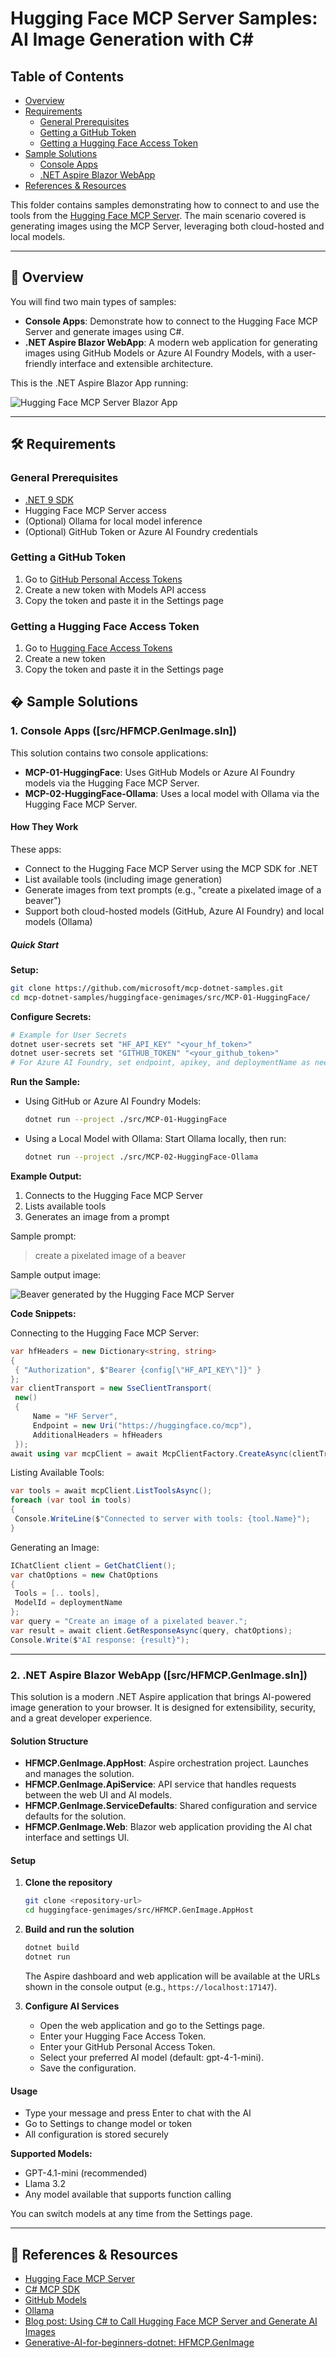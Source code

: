
# Hugging Face MCP Server Samples: AI Image Generation with C#

## Table of Contents

- [Overview](#-overview)
- [Requirements](#-requirements)
  - [General Prerequisites](#general-prerequisites)
  - [Getting a GitHub Token](#getting-a-github-token)
  - [Getting a Hugging Face Access Token](#getting-a-hugging-face-access-token)
- [Sample Solutions](#️-sample-solutions)
  - [Console Apps](#1-console-apps-src-hfmcpgenimagesln)
  - [.NET Aspire Blazor WebApp](#2-net-aspire-blazor-webapp-src-hfmcpgenimagesln)
- [References & Resources](#-references--resources)

This folder contains samples demonstrating how to connect to and use the tools from the [Hugging Face MCP Server](https://huggingface.co/settings/mcp). The main scenario covered is generating images using the MCP Server, leveraging both cloud-hosted and local models.

---

## 🚀 Overview

You will find two main types of samples:

- **Console Apps**: Demonstrate how to connect to the Hugging Face MCP Server and generate images using C#.
- **.NET Aspire Blazor WebApp**: A modern web application for generating images using GitHub Models or Azure AI Foundry Models, with a user-friendly interface and extensible architecture.


This is the .NET Aspire Blazor App running:

![Hugging Face MCP Server Blazor App](./images/HFMCP-Demo01.gif)

---

## 🛠️ Requirements

### General Prerequisites

- [.NET 9 SDK](https://dotnet.microsoft.com/download/dotnet/9.0)
- Hugging Face MCP Server access
- (Optional) Ollama for local model inference
- (Optional) GitHub Token or Azure AI Foundry credentials

### Getting a GitHub Token

1. Go to [GitHub Personal Access Tokens](https://github.com/settings/personal-access-tokens/new)
2. Create a new token with Models API access
3. Copy the token and paste it in the Settings page

### Getting a Hugging Face Access Token

1. Go to [Hugging Face Access Tokens](https://huggingface.co/settings/tokens)
2. Create a new token
3. Copy the token and paste it in the Settings page

## �️ Sample Solutions

### 1. Console Apps ([src/HFMCP.GenImage.sln])

This solution contains two console applications:

- **MCP-01-HuggingFace**: Uses GitHub Models or Azure AI Foundry models via the Hugging Face MCP Server.
- **MCP-02-HuggingFace-Ollama**: Uses a local model with Ollama via the Hugging Face MCP Server.

#### How They Work

These apps:

- Connect to the Hugging Face MCP Server using the MCP SDK for .NET
- List available tools (including image generation)
- Generate images from text prompts (e.g., "create a pixelated image of a beaver")
- Support both cloud-hosted models (GitHub, Azure AI Foundry) and local models (Ollama)

##### Quick Start

**Setup:**

   ```bash
   git clone https://github.com/microsoft/mcp-dotnet-samples.git
   cd mcp-dotnet-samples/huggingface-genimages/src/MCP-01-HuggingFace/
   ```

**Configure Secrets:**

   ```bash
   # Example for User Secrets
   dotnet user-secrets set "HF_API_KEY" "<your_hf_token>"
   dotnet user-secrets set "GITHUB_TOKEN" "<your_github_token>"
   # For Azure AI Foundry, set endpoint, apikey, and deploymentName as needed
   ```

**Run the Sample:**

- Using GitHub or Azure AI Foundry Models:

   ```bash
   dotnet run --project ./src/MCP-01-HuggingFace
   ```

- Using a Local Model with Ollama:
  Start Ollama locally, then run:

  ```bash
  dotnet run --project ./src/MCP-02-HuggingFace-Ollama
  ```

**Example Output:**

1. Connects to the Hugging Face MCP Server
2. Lists available tools
3. Generates an image from a prompt

Sample prompt:
> create a pixelated image of a beaver

Sample output image:

![Beaver generated by the Hugging Face MCP Server](./images/gen%20image%20beaver.png)

**Code Snippets:**

Connecting to the Hugging Face MCP Server:

   ```csharp
   var hfHeaders = new Dictionary<string, string>
   {
   	{ "Authorization", $"Bearer {config[\"HF_API_KEY\"]}" }
   };
   var clientTransport = new SseClientTransport(
   	new()
   	{
   		Name = "HF Server",
   		Endpoint = new Uri("https://huggingface.co/mcp"),
   		AdditionalHeaders = hfHeaders
   	});
   await using var mcpClient = await McpClientFactory.CreateAsync(clientTransport);
   ```

Listing Available Tools:

   ```csharp
   var tools = await mcpClient.ListToolsAsync();
   foreach (var tool in tools)
   {
   	Console.WriteLine($"Connected to server with tools: {tool.Name}");
   }
   ```

Generating an Image:

   ```csharp
   IChatClient client = GetChatClient();
   var chatOptions = new ChatOptions
   {
   	Tools = [.. tools],
   	ModelId = deploymentName
   };
   var query = "Create an image of a pixelated beaver.";
   var result = await client.GetResponseAsync(query, chatOptions);
   Console.Write($"AI response: {result}");
   ```
---

### 2. .NET Aspire Blazor WebApp ([src/HFMCP.GenImage.sln])

This solution is a modern .NET Aspire application that brings AI-powered image generation to your browser. It is designed for extensibility, security, and a great developer experience.

#### Solution Structure

- **HFMCP.GenImage.AppHost**: Aspire orchestration project. Launches and manages the solution.
- **HFMCP.GenImage.ApiService**: API service that handles requests between the web UI and AI models.
- **HFMCP.GenImage.ServiceDefaults**: Shared configuration and service defaults for the solution.
- **HFMCP.GenImage.Web**: Blazor web application providing the AI chat interface and settings UI.

#### Setup

1. **Clone the repository**

   ```bash
   git clone <repository-url>
   cd huggingface-genimages/src/HFMCP.GenImage.AppHost
   ```

1. **Build and run the solution**

   ```bash
   dotnet build
   dotnet run
   ```

   The Aspire dashboard and web application will be available at the URLs shown in the console output (e.g., `https://localhost:17147`).

1. **Configure AI Services**

   - Open the web application and go to the Settings page.
   - Enter your Hugging Face Access Token.
   - Enter your GitHub Personal Access Token.
   - Select your preferred AI model (default: gpt-4-1-mini).
   - Save the configuration.

#### Usage

- Type your message and press Enter to chat with the AI
- Go to Settings to change model or token
- All configuration is stored securely

**Supported Models:**

- GPT-4.1-mini (recommended)
- Llama 3.2
- Any model available that supports function calling

You can switch models at any time from the Settings page.

---

## 🔗 References & Resources

- [Hugging Face MCP Server](https://huggingface.co/settings/mcp)
- [C# MCP SDK](https://github.com/modelcontextprotocol/csharp-sdk)
- [GitHub Models](https://github.com/marketplace?type=models)
- [Ollama](https://ollama.com/)
- [Blog post: Using C# to Call Hugging Face MCP Server and Generate AI Images](https://elbruno.com/2025/07/21/%f0%9f%a4%96-using-c-to-call-hugging-face-mcp-server-and-generate-ai-images/)
- [Generative-AI-for-beginners-dotnet: HFMCP.GenImage](https://github.com/microsoft/Generative-AI-for-beginners-dotnet/tree/main/05-AppCreatedWithGenAI/HFMCP.GenImage)
